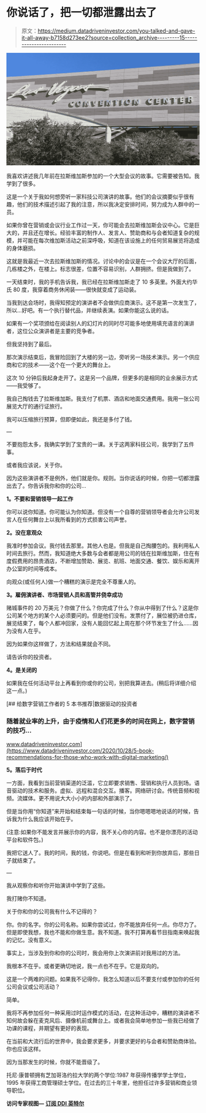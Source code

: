 # 你说话了，把一切都泄露出去了

> 原文：<https://medium.datadriveninvestor.com/you-talked-and-gave-it-all-away-b7158d273ee2?source=collection_archive---------15----------------------->

![](img/4d9f3665d63feb148d2c9c6d77c53fb8.png)

我喜欢讲述我几年前在拉斯维加斯参加的一个大型会议的故事。它需要被告知。我学到了很多。

这是一个关于我如何想旁听一家科技公司演讲的故事。他们的会议摘要似乎很有趣，他们的技术描述引起了我的注意，所以我决定安排时间，努力成为人群中的一员。

如果你曾在营销或会议行业工作过一天，你可能会去拉斯维加斯会议中心。它是巨大的，并且还在增长。经验丰富的制作人、发言人、赞助商和与会者知道复杂的规模，并可能在每次维加斯活动之前深呼吸，知道在该设施上的任何贸易展览将造成的身体磨损。

这就是我最近一次去拉斯维加斯的情况。讨论中的会议是在一个会议大厅的后面，几栋楼之外，在楼上。标志很差，位置不容易识别，人群拥挤。但是我做到了。

一天结束时，我的手机告诉我，我已经在拉斯维加斯走了 10 多英里。外面大约华氏 80 度，我穿着商务休闲装——很快就变成了运动装。

当我到达会场时，我得知预定的演讲者不会做供应商演示。这不是第一次发生了，所以…好吧。有一个执行替代品，并继续表演。如果你能这么说的话。

如果有一个奖项颁给在阅读别人的幻灯片的同时尽可能多地使用填充语言的演讲者，这位公众演讲者是主要的竞争者。

但我坚持到了最后。

那次演示结束后，我冒险回到了大楼的另一边，旁听另一场技术演示。另一个供应商和它的技术——这个在一个更大的舞台上。

这次 10 分钟后我起身走开了。这是另一个品牌，但更多的是相同的业余展示方式——我受够了。

我自己掏钱去了拉斯维加斯。我支付了机票、酒店和地面交通费用。我用一张公司展览大厅的通行证旅行。

我可以压缩旅行预算，但即便如此，我还是多付了钱。

—

不要抱怨太多，我确实学到了宝贵的一课。关于这两家科技公司，我学到了五件事。

或者我应该说，关于你。

因为这些演讲者不是例外，他们就是你。规则。当你说话的时候，你把一切都泄露出去了。你告诉我你和你的公司…

**1。不要和营销领导一起工作**

你可以说你知道。你可能认为你知道。但没有一个自尊的营销领导者会允许公司发言人在任何舞台上以我所看到的方式损害公司声誉。

**2。没在意观众**

我准时参加会议。我付钱去那里。其他人也是。但我是自己掏腰包的。我利用私人时间去旅行。然而，我知道绝大多数与会者都是用公司的钱在拉斯维加斯，住在有度假费用的昂贵酒店，不断增加赞助、展览、航班、地面交通、餐饮、娱乐和离开办公室的时间等成本。

向观众(或任何人)做一个糟糕的演示是完全不尊重人的。

**3。雇佣演讲者、市场营销人员和高管并侥幸成功**

赌城事件的 20 万美元？你做了什么？你完成了什么？你从中得到了什么？这是你公司某个地方的某个人必须要问的。但是他们没有。发票付了，展位被扔进仓库，展览结束了，每个人都冲回家，没有人能回忆起上周在那个环节发生了什么……因为没有人在乎。

因为如果你这样做了，方法和结果就会不同。

请告诉你的投资者。

**4。是关闭的**

如果我在任何活动平台上再看到你或你的公司，别把我算进去。(稍后将详细介绍这一点。)

[](https://www.datadriveninvestor.com/2020/10/28/5-book-recommendations-for-those-who-work-with-digital-marketing/) [## 给数字营销工作者的 5 本书推荐|数据驱动的投资者

### 随着就业率的上升，由于疫情和人们花更多的时间在网上，数字营销的技巧…

www.datadriveninvestor.com](https://www.datadriveninvestor.com/2020/10/28/5-book-recommendations-for-those-who-work-with-digital-marketing/) 

**5。落后于时代**

一方面，我看到当前营销渠道的泛滥，它立即要求销售、营销和执行人员到场。语音驱动的技术和服务。虚拟、远程和混合交互。播客。网络研讨会。传统音频和视频。流媒体。更不用说大大小小的内部和外部演示了。

但是当你用“你知道”来开始和结束每一句话的时候，当你嗯嗯嗯地说话的时候，告诉我为什么我应该开始在乎。

(注意:如果你不能发言并展示你的内容，我不关心你的内容。也不是你漂亮的活动平台和软件包。)

我把它送人了。我的时间，我的钱，你说吧。但是在看到和听到你放弃后，那些日子就结束了。

—

我从观察你和听你开始演讲中学到了这些。

我打赌你不知道。

关于你和你的公司我有什么不记得的？

你。你的名字。你的公司名称。如果你尝试过，你不能放弃任何一点。你尽力了。但是即使我想，我也不能和你做生意。我不知道。我不打算再看节目指南来唤起我的记忆。没有意义。

事实上，当涉及到你和你的公司时，我会用你上次演讲前对我用过的方法。

我根本不在乎。或者更确切地说，我一点也不在乎。它是双向的。

这是一个两难的问题。如果我不记得你，我怎么知道以后不要支付或参加你的任何公司会议或公司活动？

简单。

我将不再参加任何一种采用过时运作模式的活动，在这种活动中，糟糕的演讲者不知何故会躲在麦克风后、摄像机前或舞台上。或者我会简单地参加一些我已经做了功课的课程，并期望有更好的表现。

在当前和大流行后的世界中，我会要求更多，并要求更好的与会者和赞助商体验。你也应该这样。

因为当那发生的时候，你就不能晋级了。

托尼·康普顿拥有芝加哥洛约拉大学的两个学位:1987 年获得传播学学士学位，1995 年获得工商管理硕士学位。在过去的三十年里，他担任过许多营销和商业领导职位。

**访问专家视图—** [**订阅 DDI 英特尔**](https://datadriveninvestor.com/ddi-intel)